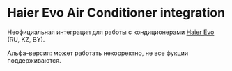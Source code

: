 # Haier Evo Air Conditioner integration
 
Неофициальная интеграция для работы с кондиционерами [Haier Evo](https://haieronline.ru/evo-iot/) (RU, KZ, BY).

Альфа-версия: может работать некорректно, не все фукции поддерживаются.